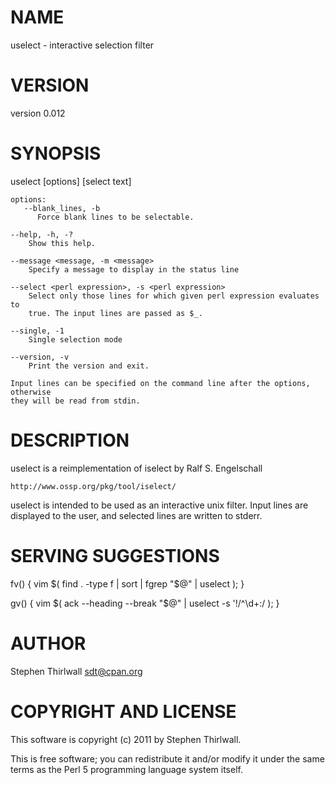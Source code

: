 # NAME

uselect - interactive selection filter

# VERSION

version 0.012

# SYNOPSIS

uselect \[options\] \[select text\]

    options:
       --blank_lines, -b
          Force blank lines to be selectable.

    --help, -h, -?
        Show this help.

    --message <message, -m <message>
        Specify a message to display in the status line

    --select <perl expression>, -s <perl expression>
        Select only those lines for which given perl expression evaluates to
        true. The input lines are passed as $_.

    --single, -1
        Single selection mode

    --version, -v
        Print the version and exit.

    Input lines can be specified on the command line after the options, otherwise
    they will be read from stdin.

# DESCRIPTION

uselect is a reimplementation of iselect by Ralf S. Engelschall

    http://www.ossp.org/pkg/tool/iselect/

uselect is intended to be used as an interactive unix filter. Input lines are
displayed to the user, and selected lines are written to stderr.

# SERVING SUGGESTIONS

fv() { vim $( find . -type f | sort | fgrep "$@" | uselect ); }

gv() { vim $( ack --heading --break "$@" | uselect -s '!/^\\d+:/ ); }

# AUTHOR

Stephen Thirlwall <sdt@cpan.org>

# COPYRIGHT AND LICENSE

This software is copyright (c) 2011 by Stephen Thirlwall.

This is free software; you can redistribute it and/or modify it under
the same terms as the Perl 5 programming language system itself.

